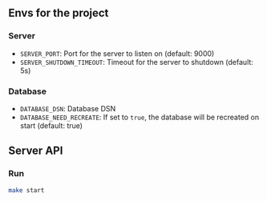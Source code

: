 ## Envs for the project

### Server
- `SERVER_PORT`: Port for the server to listen on (default: 9000)
- `SERVER_SHUTDOWN_TIMEOUT`: Timeout for the server to shutdown (default: 5s)

### Database
- `DATABASE_DSN`: Database DSN
- `DATABASE_NEED_RECREATE`: If set to `true`, the database will be recreated on start (default: true)

## Server API
### Run
```bash
make start
```
